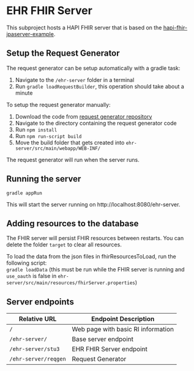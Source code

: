 # EHR FHIR Server
This subproject hosts a HAPI FHIR server that is based on the [hapi-fhir-jpaserver-example](https://github.com/jamesagnew/hapi-fhir/tree/master/hapi-fhir-jpaserver-example).

## Setup the Request Generator
The request generator can be setup automatically with a gradle task:
1. Navigate to the `/ehr-server` folder in a terminal
2. Run `gradle loadRequestBuilder`, this operation should take about a minute

To setup the request generator manually:
1. Download the code from [request generator repository](https://github.com/HL7-DaVinci/crd-request-generator)
2. Navigate to the directory containing the request generator code
3. Run `npm install`
4. Run `npm run-script build`
5. Move the build folder that gets created into `ehr-server/src/main/webapp/WEB-INF/`

The request generator will run when the server runs.

## Running the server
`gradle appRun`

This will start the server running on http://localhost:8080/ehr-server.

## Adding resources to the database
The FHIR server will persist FHIR resources between restarts. You can delete the folder `target` to clear all resources.

To load the data from the json files in fhirResourcesToLoad, run the following script:  
`gradle loadData` (this must be run while the FHIR server is running and `use_oauth` is false in `ehr-server/src/main/resources/fhirServer.properties`)

## Server endpoints
|Relative URL|Endpoint Description|
|----|----|
|`/`|Web page with basic RI information|
|`/ehr-server/`|Base server endpoint|
|`/ehr-server/stu3`|EHR FHIR Server endpoint|
|`/ehr-server/reqgen`|Request Generator|

